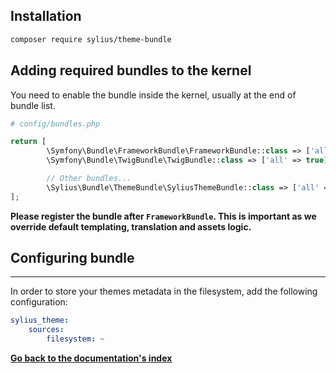 ## Installation

```bash
composer require sylius/theme-bundle
```

## Adding required bundles to the kernel

You need to enable the bundle inside the kernel, usually at the end of bundle list.

```php
# config/bundles.php

return [
        \Symfony\Bundle\FrameworkBundle\FrameworkBundle::class => ['all' => true],
        \Symfony\Bundle\TwigBundle\TwigBundle::class => ['all' => true],

        // Other bundles...
        \Sylius\Bundle\ThemeBundle\SyliusThemeBundle::class => ['all' => true],
];
```

**Please register the bundle after `FrameworkBundle`. This is important as we override default templating, translation and assets logic.**

## Configuring bundle
------------------

In order to store your themes metadata in the filesystem, add the following configuration:

```yaml
sylius_theme:
    sources:
        filesystem: ~
```

**[Go back to the documentation's index](index.md)**

